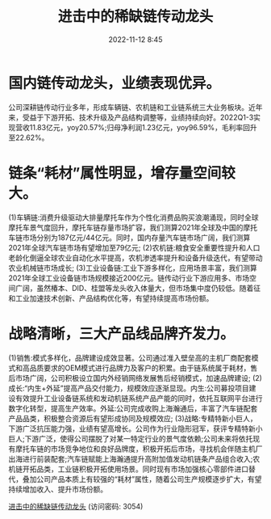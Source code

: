 ﻿---
title: 进击中的稀缺链传动龙头
date: 2022-11-12 8:45
tags:
- 征和工业
- 公司研究
updated: 
---

# 国内链传动龙头，业绩表现优异。
公司深耕链传动行业多年，形成车辆链、农机链和工业链系统三大业务板块。近年来，受益于下游开拓、技术升级及产品结构调整等，业绩持续向好。2022Q1-3实现营收11.83亿元，yoy20.57%;归母净利润1.23亿元，yoy96.59%，毛利率回升至22.62%。

# 链条“耗材”属性明显，增存量空间较大。
(1)车辆链:消费升级驱动大排量摩托车作为个性化消费品购买浪潮涌现，同时全球摩托车景气度回升，摩托车链存量市场扩容，我们测算2021年全球及中国的摩托车链市场分别为187亿元/44亿元。同时，国内存量汽车链市场广阔，我们测算2021年全球汽车链市场有望增加至79亿元;
(2)农机链:粮食安全重要性提升和人口老龄化倒逼全球农业自动化水平提高，农机渗透率提升和设备升级迭代，有望带动农业机械链市场成长;
(3)工业设备链:工业下游多样化，应用场景丰富，我们测算2021年全球工业设备链市场规模接近200亿元。链传动行业下游应用多、市场空间广阔，虽然椿本、DID、桂盟等龙头收入体量大，但市场集中度仍较低。随着征和工业加速技术创新、产品结构优化等，有望持续提高市场份额。
<!-- more -->
# 战略清晰，三大产品线品牌齐发力。
(1)销售:模式多样化，品牌建设成效显著。公司通过准入壁垒高的主机厂商配套模式和高品质要求的OEM模式进行品牌力及客户的积累。由于链系统属于耗材，售后市场广阔，公司积极设立国内外经销网络发展售后经销模式，加速品牌建设;
(2)成长:“内生+外延”提高产品交付能力，规模效应逐渐显现。内生:公司募投项目建设有效提升工业设备链系统和发动机链系统产品产能的同时，依托互联网平台进行数字化转型，提高生产效率。外延:公司完成收购上海瀚通后，丰富了汽车链配套产品品类，积极整合资源后有望形成协同及规模效应;
(3)战略:专精特新小巨人，下游广泛抗压能力强，业绩有望高增长。公司作为行业隐形冠军，获评专精特新小巨人;下游广泛，使得公司摆脱了对某一特定行业的景气度依赖;公司未来将依托现有摩托车链的市场竞争地位和良好品牌度，积极开拓后市场，寻找机会伴随主机厂出海进行前装配套;汽车链赋能上海瀚通提升高附加值发动机链条产品组合收入;农机链开拓品类，工业链积极开拓使用场景。同时现有市场加强核心零部件进口替代，叠加公司产品本质上有较强的“耗材”属性，随着公司生产规模逐步扩大，有望持续增加收入、提升市场份额。

[进击中的稀缺链传动龙头](https://url12.ctfile.com/f/3948612-722997730-ea5acb?p=3054)
(访问密码: 3054)
